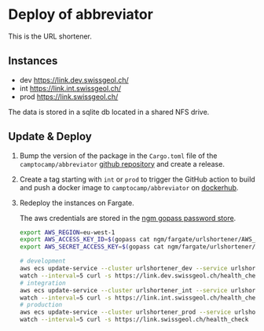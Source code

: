 # Deploy of abbreviator

This is the URL shortener.

## Instances

- dev https://link.dev.swissgeol.ch/
- int https://link.int.swissgeol.ch/
- prod https://link.swissgeol.ch/

The data is stored in a sqlite db located in a shared NFS drive.


## Update & Deploy

1. Bump the version of the package in the `Cargo.toml` file of the `camptocamp/abbreviator` [github repository](https://github.com/camptocamp/abbreviator) and create a release.

2. Create a tag starting with `int` or `prod` to trigger the GitHub action to build and push a docker image to `camptocamp/abbreviator` on [dockerhub](https://hub.docker.com/repository/docker/camptocamp/abbreviator).

3. Redeploy the instances on Fargate.

    The aws credentials are stored in the [ngm gopass password store](https://git.swisstopo.admin.ch/ngm/password-store-ngm).

    ```bash
    export AWS_REGION=eu-west-1
    export AWS_ACCESS_KEY_ID=$(gopass cat ngm/fargate/urlshortener/AWS_ACCESS_KEY_ID)
    export AWS_SECRET_ACCESS_KEY=$(gopass cat ngm/fargate/urlshortener/AWS_SECRET_ACCESS_KEY)
    ```

    ```bash
    # development
    aws ecs update-service --cluster urlshortener_dev --service urlshortener_dev --force-new-deployment
    watch --interval=5 curl -s https://link.dev.swissgeol.ch/health_check
    # integration
    aws ecs update-service --cluster urlshortener_int --service urlshortener_int --force-new-deployment
    watch --interval=5 curl -s https://link.int.swissgeol.ch/health_check
    # production
    aws ecs update-service --cluster urlshortener_prod --service urlshortener_prod --force-new-deployment
    watch --interval=5 curl -s https://link.swissgeol.ch/health_check
    ```
